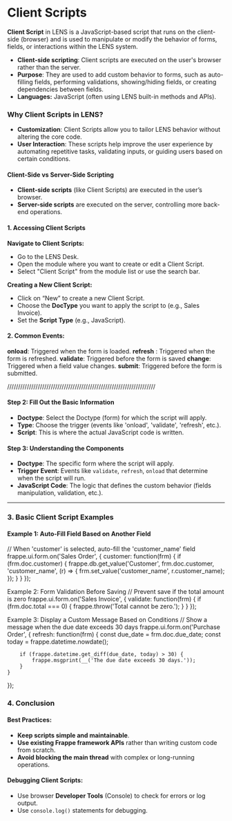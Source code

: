 #  Client Scripts

**Client Script** in LENS is a JavaScript-based script that runs on the client-side (browser) and is used to manipulate or modify the behavior of forms, fields, or interactions within the LENS system.

- **Client-side scripting**: Client scripts are executed on the user's browser rather than the server.
- **Purpose**: They are used to add custom behavior to forms, such as auto-filling fields, performing validations, showing/hiding fields, or creating dependencies between fields.
-   **Languages:** JavaScript (often using LENS built-in methods and APIs).

### Why Client Scripts in LENS?

-   **Customization**: Client Scripts allow you to tailor LENS behavior without altering the core code.
-   **User Interaction**: These scripts help improve the user experience by automating repetitive tasks, validating inputs, or guiding users based on certain conditions.

#### Client-Side vs Server-Side Scripting

-   **Client-side scripts** (like Client Scripts) are executed in the user’s browser.
-   **Server-side scripts** are executed on the server, controlling more back-end operations.

#### **1. Accessing Client Scripts**

   **Navigate to Client Scripts:**
   
 - Go to the LENS Desk.
 - Open the module where you want to create or edit a Client Script.
 - Select "Client Script" from the module list or use the
   search bar.

 **Creating a New Client Script:**
    
 - Click on “New” to create a new Client Script.
 - Choose the **DocType** you want to apply the script to (e.g., Sales
   Invoice).
 - Set the **Script Type** (e.g., JavaScript).

#### **2. Common Events:**
    
  **onload**: Triggered when the form is loaded.
**refresh** : Triggered when the form is refreshed.
**validate**: Triggered before the form is saved
**change**: Triggered when a field value changes.
**submit**: Triggered before the form is submitted.



////////////////////////////////////////////////////////////////////

#### Step 2: Fill Out the Basic Information

-   **Doctype**: Select the Doctype (form) for which the script will apply.
-   **Type**: Choose the trigger (events like 'onload', 'validate', 'refresh', etc.).
-   **Script**: This is where the actual JavaScript code is written.

#### Step 3: Understanding the Components

-   **Doctype**: The specific form where the script will apply.
-   **Trigger Event**: Events like `validate`, `refresh`, `onload` that determine when the script will run.
-   **JavaScript Code**: The logic that defines the custom behavior (fields manipulation, validation, etc.).

----------

### 3. **Basic Client Script Examples**

#### Example 1: Auto-Fill Field Based on Another Field

// When 'customer' is selected, auto-fill the 'customer_name' field
frappe.ui.form.on('Sales Order', {
    customer: function(frm) {
        if (frm.doc.customer) {
            frappe.db.get_value('Customer', frm.doc.customer, 'customer_name', (r) => {
                frm.set_value('customer_name', r.customer_name);
            });
        }
    }
});

Example 2: Form Validation Before Saving
// Prevent save if the total amount is zero
frappe.ui.form.on('Sales Invoice', {
    validate: function(frm) {
        if (frm.doc.total === 0) {
            frappe.throw('Total cannot be zero.');
        }
    }
});

Example 3: Display a Custom Message Based on Conditions
// Show a message when the due date exceeds 30 days
frappe.ui.form.on('Purchase Order', {
    refresh: function(frm) {
        const due_date = frm.doc.due_date;
        const today = frappe.datetime.nowdate();
        
        if (frappe.datetime.get_diff(due_date, today) > 30) {
            frappe.msgprint(__('The due date exceeds 30 days.'));
        }
    }
});
### 4. **Conclusion**

#### Best Practices:

-   **Keep scripts simple and maintainable**.
-   **Use existing Frappe framework APIs** rather than writing custom code from scratch.
-   **Avoid blocking the main thread** with complex or long-running operations.

#### Debugging Client Scripts:

-   Use browser **Developer Tools** (Console) to check for errors or log output.
-   Use `console.log()` statements for debugging.
<!--stackedit_data:
eyJoaXN0b3J5IjpbLTUzODc4NDI1LDEwODQ0MzM0MjEsMjczMT
E3NjczLC0xMjI3NzE3NzcyLDExNDkwMzE4MzIsLTY3NTAwNjg3
Niw1MjM4NDEyMzgsNzMwOTk4MTE2XX0=
-->